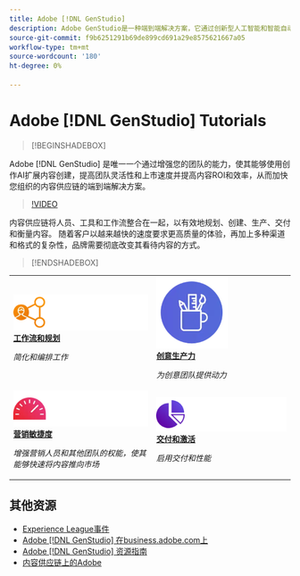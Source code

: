 ```yaml
---
title: Adobe [!DNL GenStudio]
description: Adobe GenStudio是一种端到端解决方案，它通过创新型人工智能和智能自动化加速并简化您的内容供应链。
source-git-commit: f9b6251291b69de899cd691a29e8575621667a05
workflow-type: tm+mt
source-wordcount: '180'
ht-degree: 0%

---
```



# Adobe [!DNL GenStudio] Tutorials

<!-- 
![Adobe GenStudio](/help/assets/adobe-genstudio-main.webp) 
-->

>[!BEGINSHADEBOX]

Adobe [!DNL GenStudio] 是唯一一个通过增强您的团队的能力，使其能够使用创作AI扩展内容创建，提高团队灵活性和上市速度并提高内容ROI和效率，从而加快您组织的内容供应链的端到端解决方案。

>[!VIDEO](https://video.tv.adobe.com/v/3424114?quality=12&learn=on)

内容供应链将人员、工具和工作流整合在一起，以有效地规划、创建、生产、交付和衡量内容。 随着客户以越来越快的速度要求更高质量的体验，再加上多种渠道和格式的复杂性，品牌需要彻底改变其看待内容的方式。

>[!ENDSHADEBOX]

<table>
    <tr style="border: 0;">
      <td>
        <a href="https://experienceleague.adobe.com/docs/genstudio-learn/tutorials/workflow-and-planning.html">
        <img alt="工作流和规划" src="./../assets/planning-workflow.webp">
        </a>
        <div>
        <a href="https://experienceleague.adobe.com/docs/genstudio-learn/tutorials/workflow-and-planning.html">
        <strong>工作流和规划</strong>
        </a>
        </div>
        <p>
        <em>简化和编排工作</em>
        <p>
      </td>
      <td>
        <a href="https://experienceleague.adobe.com/docs/genstudio-learn/tutorials/creative-productivity.html">
        <img alt="创意生产力" src="./../assets/creative-productivity.png">
        </a>
        <div>
        <a href="https://experienceleague.adobe.com/docs/genstudio-learn/tutorials/creative-productivity.html">
        <strong>创意生产力</strong>
        </a>
        </div>
        <p>
        <em>为创意团队提供动力</em>
        <p>
      </td>
    </tr>
    <tr style="border: 0;">
      <td>
        <a href="https://experienceleague.adobe.com/docs/genstudio-learn/tutorials/marketing-agility.html">
        <img alt="营销敏捷度" src="./../assets/marketing-agility.webp">
        </a>
        <div>
        <a href="https://experienceleague.adobe.com/docs/genstudio-learn/tutorials/marketing-agility.html">
        <strong>营销敏捷度</strong>
        </a>
        </div>
        <p>
        <em>增强营销人员和其他团队的权能，使其能够快速将内容推向市场</em>
        <p>
      </td>
      <td>
        <a href="https://experienceleague.adobe.com/docs/genstudio-learn/tutorials/delivery-and-activation.html">
        <img alt="交付和激活" src="./../assets/content-activation-analytics.webp">
        </a>
        <div>
        <a href="https://experienceleague.adobe.com/docs/genstudio-learn/tutorials/delivery-and-activation.html">
        <strong>交付和激活</strong>
        </a>
        </div>
        <p>
        <em>启用交付和性能</em>
        <p>
      </td>
    </tr>
</table>


## 其他资源

* [Experience League事件](https://experienceleague.adobe.com/events/)
* [Adobe [!DNL GenStudio] 在business.adobe.com上](https://business.adobe.com/solutions/adobe-genstudio.html)
* [Adobe [!DNL GenStudio] 资源指南](https://business.adobe.com/resources/sdk/getting-started-with-adobe-genstudio.html)
* [内容供应链上的Adobe](https://business.adobe.com/resources/webinars/adobe-on-the-content-supply-chain.html)
